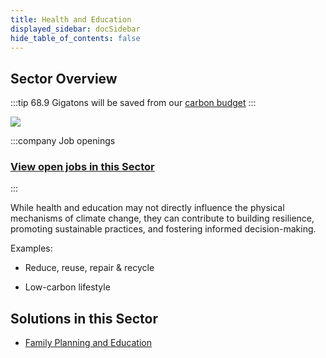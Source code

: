 ```yaml
---
title: Health and Education
displayed_sidebar: docSidebar
hide_table_of_contents: false
---
```


## Sector Overview

:::tip 68.9 Gigatons will be saved from our [carbon budget](/glossary/#carbon-budget)
:::

![](/../static/img/healthy-lifestyle.jpg)

:::company Job openings
### [View open jobs in this Sector](https://climatebase.org/jobs?l=&q=&sectors=Research+%26+Education&p=0&remote=false)
:::

While health and education may not directly influence the physical mechanisms of climate change, they can contribute to building resilience, promoting sustainable practices, and fostering informed decision-making.

Examples:

* Reduce, reuse, repair & recycle

* Low-carbon lifestyle

## Solutions in this Sector

* [Family Planning and Education](../solution-family-planning-and-education)
